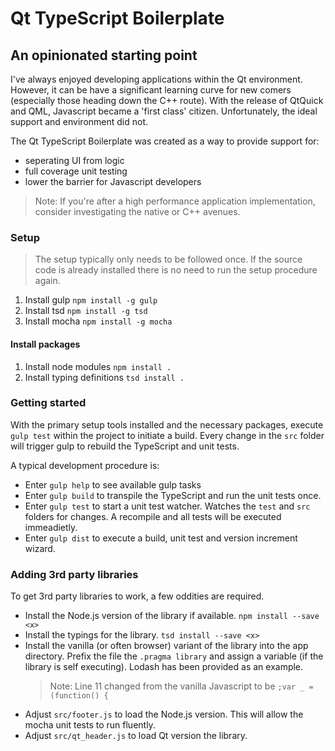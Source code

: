 # Qt TypeScript Boilerplate 
## An opinionated starting point

I've always enjoyed developing applications within the Qt environment. However, it can be have a significant learning curve for new comers
(especially those heading down the C++ route). With the release of QtQuick and QML, Javascript became a 'first class' citizen. Unfortunately,
the ideal support and environment did not.

The Qt TypeScript Boilerplate was created as a way to provide support for:
  - seperating UI from logic
  - full coverage unit testing
  - lower the barrier for Javascript developers

> Note: If you're after a high performance application implementation, consider investigating the native or C++ avenues. 

### Setup

> The setup typically only needs to be followed once. If the source code is already installed there is no need to run
> the setup procedure again.

  1. Install gulp `npm install -g gulp`
  2. Install tsd `npm install -g tsd`
  3. Install mocha `npm install -g mocha`
  
#### Install packages
  
  1. Install node modules `npm install .`
  2. Install typing definitions `tsd install .`
  
### Getting started

With the primary setup tools installed and the necessary packages, execute `gulp test` within the project to initiate a build.
Every change in the `src` folder will trigger gulp to rebuild the TypeScript and unit tests.

A typical development procedure is:
  * Enter `gulp help` to see available gulp tasks
  * Enter `gulp build` to transpile the TypeScript and run the unit tests once.
  * Enter `gulp test` to start a unit test watcher. Watches the `test` and `src` folders for changes. A recompile and all tests will be executed immeadietly.
  * Enter `gulp dist` to execute a build, unit test and version increment wizard.

### Adding 3rd party libraries

To get 3rd party libraries to work, a few oddities are required.

- Install the Node.js version of the library if available. `npm install --save <x>`
- Install the typings for the library. `tsd install --save <x>`
- Install the vanilla (or often browser) variant of the library into the app directory. Prefix the file the `.pragma library` 
  and assign a variable (if the library is self executing). Lodash has been provided as an example.
  > Note: Line 11 changed from the vanilla Javascript to be `;var _ = (function() {`
- Adjust `src/footer.js` to load the Node.js version. This will allow the mocha unit tests to run fluently.
- Adjust `src/qt_header.js` to load Qt version the library.
 
